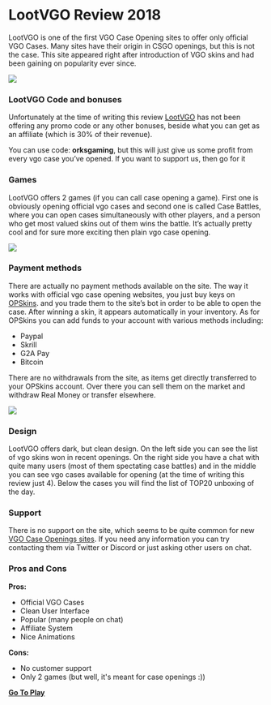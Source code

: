 # LootVGO Review 2018

LootVGO is one of the first VGO Case Opening sites to offer only official VGO Cases. Many sites have their origin in CSGO openings, but this is not the case. This site appeared right after introduction of VGO skins and had been gaining on popularity ever since.

![](https://www.dota2sites.com/media/images/blog/lootvgo-review-vgocasinos.1d7c482.jpg)

### LootVGO Code and bonuses

Unfortunately at the time of writing this review [LootVGO](https://www.dota2sites.com/redirect/178) has not been offering any promo code or any other bonuses, beside what you can get as an affiliate (which is 30% of their revenue).

You can use code: **orksgaming**, but this will just give us some profit from every vgo case you’ve opened. If you want to support us, then go for it

### Games

LootVGO offers 2 games (if you can call case opening a game). First one is obviously opening official vgo cases and second one is called Case Battles, where you can open cases simultaneously with other players, and a person who get most valued skins out of them wins the battle. It’s actually pretty cool and for sure more exciting then plain vgo case opening.

![](https://www.dota2sites.com/media/images/blog/lootvgo-case-battles-vgocasinos.cac07b4.jpg)

### Payment methods

There are actually no payment methods available on the site. The way it works with official vgo case opening websites, you just buy keys on [OPSkins](https://opskins.com). and you trade them to the site’s bot in order to be able to open the case. After winning a skin, it appears automatically in your inventory. As for OPSkins you can add funds to your account with various methods including:

* Paypal
* Skrill
* G2A Pay
* Bitcoin

There are no withdrawals from the site, as items get directly transferred to your OPSkins account. Over there you can sell them on the market and withdraw Real Money or transfer elsewhere.

![](https://www.dota2sites.com/media/images/blog/opskins-payments-vgocasinos.bb34124.jpg)

### Design

LootVGO offers dark, but clean design. On the left side you can see the list of vgo skins won in recent openings. On the right side you have a chat with quite many users (most of them spectating case battles) and in the middle you can see vgo cases available for opening (at the time of writing this review just 4). Below the cases you will find the list of TOP20 unboxing of the day.

### Support

There is no support on the site, which seems to be quite common for new [VGO Case Openings sites](https://www.dota2sites.com/top-10-vgo-case-opening-sites). If you need any information you can try contacting them via Twitter or Discord or just asking other users on chat.

### Pros and Cons

**Pros:**

* Official VGO Cases
* Clean User Interface
* Popular (many people on chat)
* Affiliate System
* Nice Animations

**Cons:**

* No customer support
* Only 2 games (but well, it's meant for case openings :))

**[Go To Play](https://www.dota2sites.com/redirect/178)**



